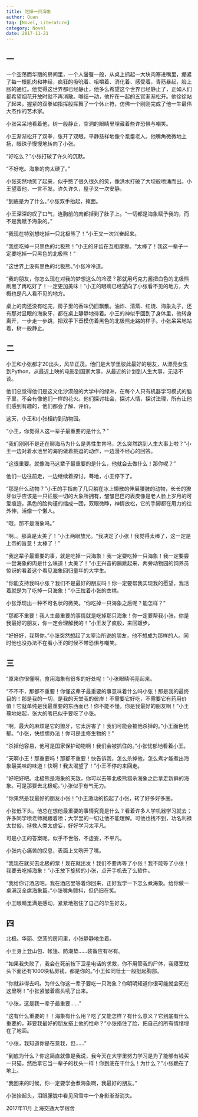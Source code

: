 ```yaml
---
title: 吃掉一只海象
author: Quan
tag: [Novel, Literature]
category: Novel
date: 2017-11-21
---
```


## 一

一个空荡而华丽的房间里，一个人饕餮一般，从桌上抓起一大块肉塞进嘴里，绷紧了每一根肌肉和神经，疯狂的吸吮着、咀嚼着、消化着、感受着，青筋暴起，脸上胀的通红。他觉得这世界都已经静止，他多么希望这个世界已经静止了，正如人们都希望烟花开放时就不再消散。喉结一动，他拧在一起的五官渐渐松开。他徐徐站了起来，握紧的双拳如指挥般挥舞了一个休止符，仿佛一个刚刚完成了他一生最伟大杰作的艺术家。

小张呆呆地看着他，树一般静止，空洞的眼睛里埋藏着些许恐惧与嘲笑。

小王渐渐松开了双拳，张开了双眼，平静慈祥地像个耄耋老人。他嘴角微微地上扬，眼珠子慢慢地转向了小张。

“好吃么？”小张打破了许久的沉默。

“不好吃。海象的肉太硬了。”

小张突然地笑了起来，似乎憋了很久很久的笑，像洪水打破了大坝般喷涌而出。小王望着他，一言不发。许久许久，屋子又一次安静。

“到底是为了什么。”小张双手抬起，掩面。

小王深深的叹了口气，连胸前的肉都掉到了肚子上。“一切都是海象赋予我的，而不是我赋予海象的。”

“我现在特别想吃掉一只北极熊了！”小王又一次兴奋起来。

“我想吃掉一只黑色的北极熊！”小王的牙齿在互相摩擦。“太棒了！我这一辈子一定要吃掉一只黑色的北极熊！”

“这世界上没有黑色的北极熊。”小张冷冷道。

“我的朋友，你怎么现在对我的梦想这么的冷漠？那就用巧克力酱把白色的北极熊刷黑了再吃好了！一定更加美味！”小王的眼睛已经望向了小张看不见的地方，大概也是凡人看不见的地方。

桌上的肉还没有吃完，房子里的香味仍旧飘散。油炸、清蒸、红烧、海象丸子，还有那对显眼的海象牙，都在桌上静静地待着。小王的神似乎回到了身体里，他转身离开，一步走一步跳，把双手下垂模仿着黑色的北极熊走路的样子。小张呆呆地站着，树一般静止。

## 二

小王和小张都才20出头，风华正茂。他们是大学里彼此最好的朋友，从漂亮女生到Python，从最近上映的电影到国家大事，从最近的计划到人生大事，无话不谈。

他们总觉得他们是这文化沙漠般的大学中的绿洲，在每个人只有机器学习模式的脑子里，不会有像他们一样的花火。他们探讨社会，探讨人情，探讨法理，所有让他们感到有趣的，他们都会了解、评价。

这天，小王和小张相约到动物园。

“小王，你觉得人这一辈子最重要的是什么？”

“我们刚刚不是还在聊海马为什么是男性生育吗，怎么突然跳到人生大事上啦？”小王一边对着水池里的海豹做着挑逗的动作，一边漫不经心的回答。

“这很重要。就像海马这辈子最重要的是什么，他就会去做什么！那你呢？”

他们一边往前走，一边继续着探讨。蓦地，小王停下了。

“那是什么动物？”小王的手指向了几只躺在冰上懒散的伸展腰肢的动物，长长的獠牙似乎应该是一只征服一切的大象所拥有，皱皱巴巴的表皮像是老人脸上岁月的可爱痕迹，黑色的脸拘谨的缩成一团，双眼微睁，神情放松，它的手脚都在用力的往外伸，活像一个懒人。

“哦，那不是海象吗。”

“啊。。那真是太美了！”小王两眼放光。“我决定了小张！我觉得太棒了，这一定是上帝的旨意！太棒了！”

“我这辈子最重要的事，就是吃掉一只海象！我一定要吃掉一只海象！我一定要尝一尝海象的肉是什么味道！太美了！”小王兴奋的蹦跳起来，两旁动物园的饲养员惊讶的看着这个看见海象回归童年的大学生。

“你能支持我吗小张？我们不是最好的朋友吗！你一定要帮我实现我的愿望，我活着就是为了吃掉一只海象！”小王拉着小张的衣襟。

小张浮现出一种不可名状的微笑。“你吃掉一只海象之后呢？能怎样？”

“那都不重要！我人生最重要的事情就是吃掉那只海象！你一定要帮我小张，你是我最好的朋友，你一定会理解我的！”小王发了疯般，来回踱步。

“好好好，我帮你。”小张突然想起了太宰治所说的朋友，他不想成为那样的人。同时他也没办法不在看小王的时候不带恐惧与嘲笑。

## 三

“原来你很懂啊，食用海象有很多的好处呢！”小张眼睛明亮起来。

“不不不，那都不重要！你懂这辈子最重要的事意味着什么吗小张！那是我的最终目的！那是我的一切，是我的天堂我的彼岸！不需要它好吃，不需要它有药用价值！它就单纯是我最重要的东西而已！你不能不懂，你是我最好的朋友啊！”小王蓦地站起，张大的嘴巴似乎要吃了小张。

“啊，最大的麻烦是它的獠牙，它太厉害了！我们可能会被他杀掉的。”小王面色忧郁。“小张，快想想办法！你可是主修生物的！”

“杀掉他容易，他可是国家保护动物啊！我们会被抓住的。”小张忧郁地看着小王。

“天啊小王！那重要吗！那都不重要！快告诉我，怎么杀掉他，怎么煮才能煮出海象最美味的味道！快啊！我太渴望了！”小王不停的来回走。

“好吧好吧。北极熊是海象的天敌，你可以去等北极熊猎杀海象之后拿走新鲜的海象。可是那要去北极呢。”小张似乎有气无力。

“你果然是我最好的朋友小张！”小王激动的抱起了小张，转了好多好多圈。

小张低下头。他总在想他最重要的事情究竟是什么？看着许多人学机器学习就去；许多同学喷老师就跟着喷；大学里的一切让他不能理解。可他也找不到，功名利禄太世俗，拯救人类太虚妄，好好学习太平凡。

可是小王的答案呢。似乎不世俗，不虚妄，不平凡。

小张内心痛苦的叹息，表面上又咧开了嘴。

“我现在就买去北极的票！现在就出发！我们不要再等了小张！我不能等了小张！我要去吃掉海象！”小王放下旋转的小张，点开手机去了么软件。

“我给你订酒店吧，我在酒店里等着你回来，正好我学一下怎么煮海象。给你做一桌满汉全席海象篇。”小张嘴角颤抖，但仍旧在笑。

小王眼睛里满是感动，紧紧地抱住了自己的毕生好友。

## 四

北极。华丽、空荡的房间里，小张静静地坐着。

小王身上登山包、帐篷、防潮垫……装备应有尽有。

“如果我失败了，我会在死前按下卫星电话的求救，你不用管我的尸体，我寝室枕头下面还有1000块私房钱，都是你的。”小王如同壮士一般挺起胸部。

“你就非得去吗。为什么你这一辈子要吃一只海象？你明明知道你很可能就会死在这里啊！”小张紧皱着眉头吼了出来。

“小张，这是我一辈子最重要……”

“这有什么重要的！！海象有什么用？吃了又能怎样？有什么意义？它到底有什么重要的，非要我最好的朋友搭上他的性命？”小张捂住了脸，把自己的所有情绪埋在了地面。

“小张，我知道你是在意我，但……”

“到底为什么？你这简直就像是我说，我今天在大学里努力学习是为了能够有钱买一只猫，然后拿它当一辈子的枕头一样！你到底在干什么！为什么？”小张跪在了地上。

“我回来的时候，你一定要学会煮海象啊，我最好的朋友。”

小张抬起头，泪眼朦胧中看见风雪中一个身影渐渐消失。

2017年11月
上海交通大学宿舍
